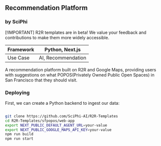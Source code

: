 ## Recommendation Platform
### by SciPhi

[!IMPORTANT]
R2R templates are in beta! We value your feedback and contributions to make them more widely accessible.

| Framework | Python, Next.js    |
|-----------|--------------------|
| Use Case  | AI, Recommendation |


A recommendation platform built on R2R and Google Maps, providing users with suggestions on what POPOS(Privately Owned Public Open Spaces) in San Francisco that they should visit.

### Deploying

First, we can create a Python backend to ingest our data:

```python
```

```bash
git clone https://github.com/SciPhi-AI/R2R-Templates
cd R2R-Templates/sfpopos/web-app
export NEXT_PUBLIC_DEFAULT_AGENT_URL=your-value
export NEXT_PUBLIC_GOOGLE_MAPS_API_KEY=your-value
npm run build
npm run start
```

###

